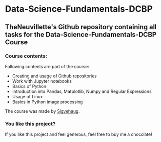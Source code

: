 # Data-Science-Fundamentals-DCBP

## TheNeuvillette's Github repository containing all tasks for the Data-Science-Fundamentals-DCBP Course

### Course contents:

Following contents are part of the course:
+ Creating and usage of Github repositories
+ Work with Jupyter notebooks
+ Basics of Python
+ Introduction into Pandas, Matplotlib, Numpy and Regular Expressions
+ Usage of Linux
+ Basics in Python image processing

The course was made by [Sigvehaug](https://github.com/sigvehaug/DSF-DCBP).

### You like this project?

If you like this project and feel generous, feel free to buy me a chocolate!
